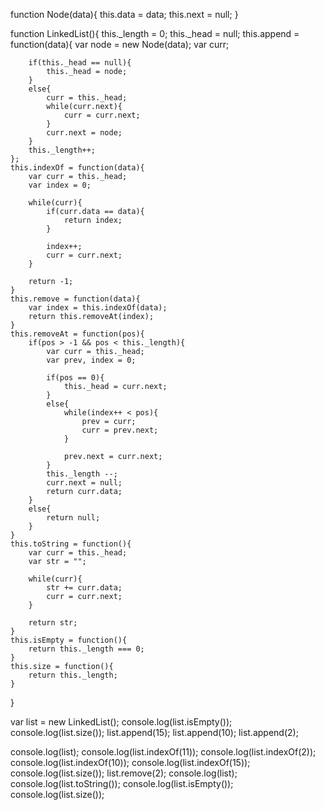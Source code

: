 function Node(data){
    this.data = data;
    this.next = null;
}

function LinkedList(){
    this._length = 0;
    this._head = null;
    this.append = function(data){
        var node = new Node(data);
        var curr;

        if(this._head == null){
            this._head = node;
        }
        else{
            curr = this._head;
            while(curr.next){
                curr = curr.next;
            }
            curr.next = node;
        }
        this._length++;
    };
    this.indexOf = function(data){
        var curr = this._head;
        var index = 0;

        while(curr){
            if(curr.data == data){
                return index;
            }

            index++;
            curr = curr.next;
        }

        return -1;
    }
    this.remove = function(data){
        var index = this.indexOf(data);
        return this.removeAt(index);
    }
    this.removeAt = function(pos){
        if(pos > -1 && pos < this._length){
            var curr = this._head;
            var prev, index = 0;

            if(pos == 0){
                this._head = curr.next;
            }
            else{
                while(index++ < pos){
                    prev = curr;
                    curr = prev.next;
                }

                prev.next = curr.next;
            }
            this._length --;
            curr.next = null;
            return curr.data;
        }
        else{
            return null;    
        }
    }
    this.toString = function(){
        var curr = this._head;
        var str = "";

        while(curr){
            str += curr.data;
            curr = curr.next;
        }

        return str;
    }
    this.isEmpty = function(){
        return this._length === 0;
    }
    this.size = function(){
        return this._length;
    }
        
}


var list = new LinkedList();
console.log(list.isEmpty());
console.log(list.size());
list.append(15);
list.append(10);
list.append(2);

console.log(list);
console.log(list.indexOf(11));
console.log(list.indexOf(2));
console.log(list.indexOf(10));
console.log(list.indexOf(15));
console.log(list.size());
list.remove(2);
console.log(list);
console.log(list.toString());
console.log(list.isEmpty());
console.log(list.size());

